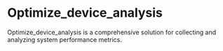 # Optimize_device_analysis
Optimize_device_analysis is a comprehensive solution for collecting and analyzing system performance metrics. 
